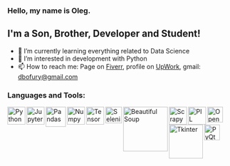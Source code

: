 ### Hello, my name is Oleg.

## I'm a Son, Brother, Developer and Student!

- 🌱 I’m currently learning everything related to Data Science
- 👀 I’m interested in development with Python
- 📫 How to reach me: Page on [Fiverr](https://www.fiverr.com/dbofury), profile on [UpWork](https://www.upwork.com/freelancers/~01bc2c6d8b19205903), gmail: dbofury@gmail.com

### Languages and Tools:

<img align="left" alt="Python" width="40px" src="https://user-images.githubusercontent.com/1499751/115736045-a513f280-a393-11eb-8dbd-ebd3eda15841.png"/>
<img align="left" alt="Jupyter Notebook" width="40px" src="https://user-images.githubusercontent.com/1499751/115753343-c7157100-a3a3-11eb-8e88-80d0d57f3c89.png"/>
<img align="left" alt="Pandas" width="45px" src="https://user-images.githubusercontent.com/1499751/115754477-e4970a80-a3a4-11eb-8efc-bec67719eff5.png"/>
<img align="left" alt="Numpy" width="40px" src="https://user-images.githubusercontent.com/1499751/115737285-ab569e80-a394-11eb-9062-153f7b713199.png"/>
<img align="left" alt="TensorFlow" width="40px" src="https://user-images.githubusercontent.com/1499751/115973872-f4f3e480-a560-11eb-8005-648757488e78.png"/>
<img align="left" alt="Selenium" width="37px" src="https://user-images.githubusercontent.com/1499751/115737402-c6291300-a394-11eb-9151-95412013d4bc.png"/>
<img align="left" alt="Beautiful Soup" width="100px" src="https://user-images.githubusercontent.com/1499751/115753274-ad742980-a3a3-11eb-9457-c42038d6e4f2.png"/>
<img align="left" alt="Scrapy" width="40px" src="https://user-images.githubusercontent.com/1499751/115753433-de545e80-a3a3-11eb-8d76-9e97d8b50113.png"/>
<img align="left" alt="PIL" width="40px" src="https://user-images.githubusercontent.com/1499751/115753513-f0ce9800-a3a3-11eb-88d8-2f970f33f857.png"/>
<img align="left" alt="OpenCV" width="35px" src="https://user-images.githubusercontent.com/1499751/115753693-24a9bd80-a3a4-11eb-9ce7-d2320ee4000a.png"/>
<img align="left" alt="Tkinter" width="76px" src="https://user-images.githubusercontent.com/1499751/115973789-59fb0a80-a560-11eb-858b-eb8777276f32.jpg"/>
<img align="left" alt="PyQt5" width="35px" src="https://user-images.githubusercontent.com/1499751/115973828-975f9800-a560-11eb-9a6d-bd2b47f2b057.png"/>
